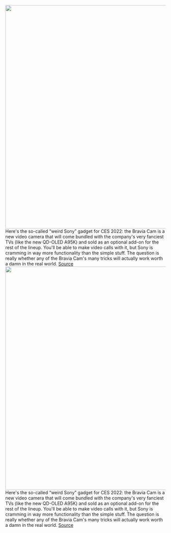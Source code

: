 <img src='https://cdn.vox-cdn.com/thumbor/nzCeEd8VAhmFfHrSbBG8kAOVVoI=/0x0:896x546/1200x800/filters:focal(376x173:518x315)/cdn.vox-cdn.com/uploads/chorus_image/image/70345780/BRAVIA_CAM__CMU_BC1____TV.0.jpg' width='700px' /><br/>
Here's the so-called “weird Sony” gadget for CES 2022: the Bravia Cam is a new video camera that will come bundled with the company's very fanciest TVs (like the new QD-OLED A95K) and sold as an optional add-on for the rest of the lineup. You'll be able to make video calls with it, but Sony is cramming in way more functionality than the simple stuff. The question is really whether any of the Bravia Cam's many tricks will actually work worth a damn in the real world.
<a href='https://www.theverge.com/2022/1/4/22865486/sony-bravia-tv-cam-announced-features-gestures'> Source <a/><img src='https://cdn.vox-cdn.com/thumbor/nzCeEd8VAhmFfHrSbBG8kAOVVoI=/0x0:896x546/1200x800/filters:focal(376x173:518x315)/cdn.vox-cdn.com/uploads/chorus_image/image/70345780/BRAVIA_CAM__CMU_BC1____TV.0.jpg' width='700px' /><br/>
Here's the so-called “weird Sony” gadget for CES 2022: the Bravia Cam is a new video camera that will come bundled with the company's very fanciest TVs (like the new QD-OLED A95K) and sold as an optional add-on for the rest of the lineup. You'll be able to make video calls with it, but Sony is cramming in way more functionality than the simple stuff. The question is really whether any of the Bravia Cam's many tricks will actually work worth a damn in the real world.
<a href='https://www.theverge.com/2022/1/4/22865486/sony-bravia-tv-cam-announced-features-gestures'> Source <a/>